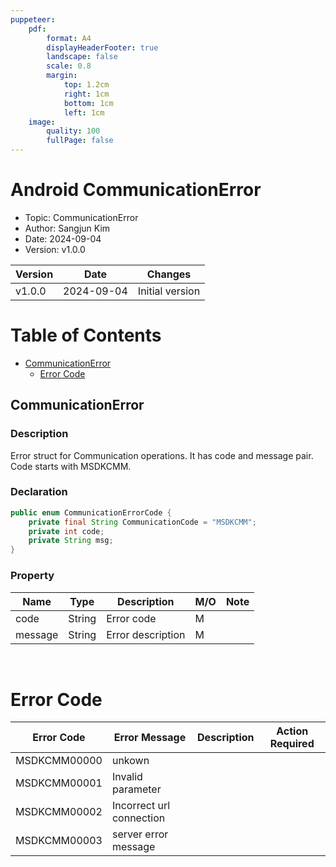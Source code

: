 ```yaml
---
puppeteer:
    pdf:
        format: A4
        displayHeaderFooter: true
        landscape: false
        scale: 0.8
        margin:
            top: 1.2cm
            right: 1cm
            bottom: 1cm
            left: 1cm
    image:
        quality: 100
        fullPage: false
---
```


Android CommunicationError
==

- Topic: CommunicationError
- Author: Sangjun Kim
- Date: 2024-09-04
- Version: v1.0.0

| Version          | Date       | Changes                  |
| ---------------- | ---------- | ------------------------ |
| v1.0.0  | 2024-09-04 | Initial version          |

<div style="page-break-after: always;"></div>

# Table of Contents

- [CommunicationError](#Communicationerror)
  - [Error Code](#error-code)


## CommunicationError

### Description
Error struct for Communication operations. It has code and message pair.
Code starts with MSDKCMM.

### Declaration
```java
public enum CommunicationErrorCode {
    private final String CommunicationCode = "MSDKCMM";
    private int code;
    private String msg;
}
```

### Property

| Name    | Type   | Description             | **M/O** | **Note** |
|---------|--------|-------------------------|---------|----------|
| code    | String | Error code              | M       |          |
| message | String | Error description       | M       |          |

<br>

# Error Code

| Error Code      | Error Message            | Description      | Action Required  |
|-----------------|--------------------------|------------------|------------------|
| MSDKCMM00000    | unkown                   |                  | 
| MSDKCMM00001    | Invalid parameter                   |                  |                  |
| MSDKCMM00002    | Incorrect url connection |                  |                  |
| MSDKCMM00003    | server error message     |                  |                  |


<br>
